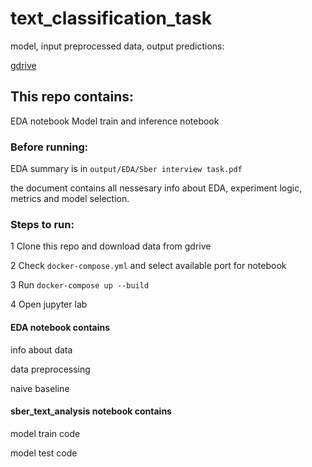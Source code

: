# text_classification_task


model, input preprocessed data, output predictions:

[gdrive](https://drive.google.com/drive/folders/1CzaS1CY4axUER9boapae1Y-cyH-U32si?usp=share_link)

## This repo contains:

  EDA notebook 
  Model train and inference notebook
  
### Before running:

  EDA summary is in `output/EDA/Sber interview task.pdf`
  
  the document contains all nessesary info about EDA, experiment logic, metrics and model selection.
  
  
### Steps to run:
  1 Clone this repo and download data from gdrive
  
  2 Check `docker-compose.yml` and select available port for notebook
  
  3 Run `docker-compose up --build`
  
  4 Open jupyter lab
  
#### EDA notebook contains 
  info about data
  
  data preprocessing
  
  naive baseline

#### sber_text_analysis notebook contains
  model train code
  
  model test code
  
  
